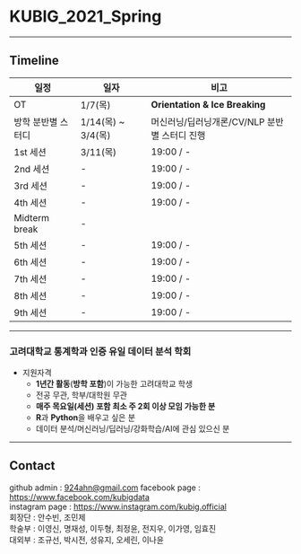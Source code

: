 # KUBIG_2021_Spring

--------------------------------------------------
## Timeline  
| 일정                    |  일자 | 비고                                |
| ------------------- | -------------|-------------------------- |
| OT | 1/7(목) | **Orientation & Ice Breaking** |
| 방학 분반별 스터디 | 1/14(목) ~ 3/4(목) | 머신러닝/딥러닝개론/CV/NLP 분반별 스터디 진행|
| 1st 세션 | 3/11(목) | 19:00 / - |
| 2nd 세션 | - | 19:00 / - |
| 3rd 세션 | - | 19:00 / - |
| 4th 세션 | - | 19:00 / - |
| Midterm break | - |        |
| 5th 세션 | - | 19:00 / -|
| 6th 세션 | - | 19:00 / - |
| 7th 세션 | - | 19:00 / - |
| 8th 세션 | - | 19:00 / - |
| 9th 세션 | - | 19:00 / - |

-----------------------------------------------------

### 고려대학교 통계학과 인증 유일 데이터 분석 학회
* 지원자격
  - **1년간 활동**(**방학 포함**)이 가능한 고려대학교 학생
  - 전공 무관, 학부/대학원 무관
  - **매주 목요일(세션) 포함 최소 주 2회 이상 모임 가능한 분**
  - **R**과 **Python**을 배우고 싶은 분
  - 데이터 분석/머신러닝/딥러닝/강화학습/AI에 관심 있으신 분


-----------------------------------------------------
## Contact
github admin : 924ahn@gmail.com
facebook page : https://www.facebook.com/kubigdata  
instagram page : https://www.instagram.com/kubig.official   
회장단 : 안수빈, 조민제    
학술부 : 이영신, 명재성, 이두형, 최정윤, 전지우, 이가영, 임효진     
대외부 : 조규선, 박시전, 성유지, 오세린, 이나윤     
